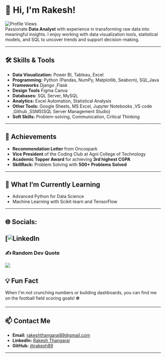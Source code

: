 # 👋 Hi, I'm Rakesh!  

![Profile Views](https://komarev.com/ghpvc/?username=rakesh89&color=blue)  
Passionate **Data Analyst** with experience in transforming raw data into meaningful insights. I enjoy working with data visualization tools, statistical models, and SQL to uncover trends and support decision-making.

---

## 🛠️ Skills & Tools  
- **Data Visualization:** Power BI, Tableau, Excel 
- **Programming:** Python (Pandas, NumPy, Matplotlib, Seaborn), SQL,Java 
- **Frameworks** Django ,Flask
- **Design Tools** Figma  Canva
- **Databases:** SQL Server, MySQL  
- **Analytics:** Excel Automation, Statistical Analysis  
- **Other Tools:** Google Sheets, MS Excel, Jupyter Notebooks ,VS code ,Github ,SSMS(SQL Server Management Studio)
- **Soft Skills:** Problem-solving, Communication, Critical Thinking  

---
## 🏅 Achievements  

- **Recommendation Letter** from Oncospark  
- **Vice President** of the Coding Club at Agni College of Technology  
- **Academic Topper Award** for achieving **3rd highest CGPA**  
- **SkillRack:** Problem Solving with **500+ Problems Solved**

---

## 🌱 What I’m Currently Learning  
- Advanced Python for Data Science  
- Machine Learning with Scikit-learn and TensorFlow  

---

## 🌐 Socials:
[![LinkedIn](https://www.linkedin.com/in/rakesh3697/?utm_source=share&utm_campaign=share_via&utm_content=profile&utm_medium=android_app) 
---
### ✍️ Random Dev Quote
![](https://quotes-github-readme.vercel.app/api?type=horizontal&theme=radical)

## 💡 Fun Fact  
When I'm not crunching numbers or building dashboards, you can find me on the football field scoring goals! ⚽

---
## 📫 Contact Me  

- **Email:** rakeshthangaraj89@gmail.com  
- **LinkedIn:** [Rakesh Thangaraj](https://www.linkedin.com/in/rakesh3697/?utm_source=share&utm_campaign=share_via&utm_content=profile&utm_medium=android_app)  
- **GitHub:** [@rakesh89](https://github.com/Rakesh3697)  

---

